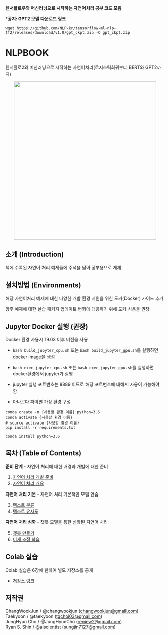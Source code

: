 **텐서플로우와 머신러닝으로 시작하는 자연어처리 공부 코드 모음** 



***공지: GPT2 모델 다운로드 링크**
```
wget https://github.com/NLP-kr/tensorflow-ml-nlp-tf2/releases/download/v1.0/gpt_ckpt.zip -O gpt_ckpt.zip
```


# NLPBOOK

텐서플로2와 머신러닝으로 시작하는 자연어처리(로지스틱회귀부터 BERT와 GPT2까지)  
<p align="center">
  <img src="main.png" width="450" height="500" /> 
</p>

## 소개 (Introduction)

책에 수록된 자연어 처리 예제들에 주석을 달아 공부용으로 게재


## 설치방법 (Environments)

해당 자연어처리 예제에 대한 다양한 개발 환경 지원을 위한 도커(Docker) 가이드 추가

향후 예제에 대한 실습 패키지 업데이트 변화에 대응하기 위해 도커 사용을 권장

## Jupyter Docker 실행 (권장)

Docker 환경 사용시 19.03 이후 버전을 사용

- `bash build_jupyter_cpu.sh` 또는 `bash build_jupyter_gpu.sh`를 실행하면 docker image을 생성
- `bash exec_jupyter_cpu.sh` 또는 `bash exec_jupyter_gpu.sh`를 실행하면 docker환경에서 jupyter가 실행
-  jupyter 실행 포트번호는 8889 이므로 해당 포트번호에 대해서 사용이 가능해야 함



- 아나콘다 파이썬 가상 환경 구성

```
conda create -n {사용할 환경 이름} python=3.6
conda activate {사용할 환경 이름} 
# source activate {사용할 환경 이름} 
pip install -r requirements.txt
```
<!--** 추가로 본 실습에서는 `tensorflow==2.2.0` 환경에서 작동-->


```
conda install python=3.6
```
<!-- #### GPU 사용 시 CUDA 설치 관련 -->

<!-- - GPU를 사용하는 경우에는 텐서플로우와 호환이 되는 CUDA Version을 맞춰 설치-->
<!-- - 현재 본 프로젝트는 `tensorflow==1.10` 버전에서 실행이 가능하도록 구현 및 테스트-->
<!-- - `tensorflow-gpu==1.10` 의 경우 `CUDA 9.0`을 설치-->

<!-- >> - `tensorflow-gpu>=1.13` 의 경우 `CUDA 10.0`을 설치 -->
<!-- >> - `tensorflow-gpu>=1.5,<=1.12` 의 경우 `CUDA 9.0`을 설치-->
<!-- >> - `tensorflow-gpu>=1.0,<=1.4` 의 경우 `CUDA 8.0`을 설치-->

## 목차 (Table of Contents)

**준비 단계** - 자연어 처리에 대한 배경과 개발에 대한 준비


1. [자연어 처리 개발 준비](./1.NLP_PREP)
2. [자연어 처리 개요](./2.NLP_INTRO)

**자연어 처리 기본** - 자연어 처리 기본적인 모델 연습

3. [텍스트 분류](./3.TEXT_CLASSIFICATION)
4. [텍스트 유사도](./4.TEXT_SIM)

**자연어 처리 심화** - 챗봇 모델을 통한 심화된 자연어 처리

5. [챗봇 만들기](./5.CHATBOT)
6. [미세 조정 학습](./6.PRETRAIN_METHOD)

## Colab 실습

Colab 실습은 6장에 한하여 별도 저장소를 공개

- [저장소 링크](https://github.com/NLP-kr/tensorflow-ml-nlp-tf2-colab)




## 저작권
ChangWookJun / @changwookjun (changwookjun@gmail.com)  
Taekyoon  / @taekyoon (tgchoi03@gmail.com)  
JungHyun Cho  / @JungHyunCho (reniew2@gmail.com)  
Ryan S. Shin / @aiscientist (sungjin7127@gmail.com)
